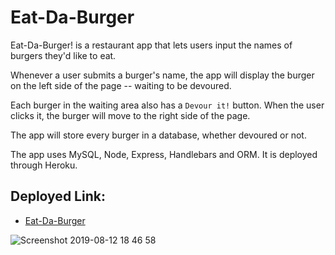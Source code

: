 # Eat-Da-Burger

Eat-Da-Burger! is a restaurant app that lets users input the names of burgers they'd like to eat.

Whenever a user submits a burger's name, the app will display the burger on the left side of the page -- waiting to be devoured.

Each burger in the waiting area also has a `Devour it!` button. When the user clicks it, the burger will move to the right side of the page.

The app will store every burger in a database, whether devoured or not.

The app uses MySQL, Node, Express, Handlebars and ORM. It is deployed through Heroku.

## Deployed Link:

 - [Eat-Da-Burger](https://rocky-crag-98139.herokuapp.com)
 
 ![Screenshot 2019-08-12 18 46 58](https://user-images.githubusercontent.com/47063288/62903730-b50bb000-bd31-11e9-8cf3-a793a7c3e107.png)

